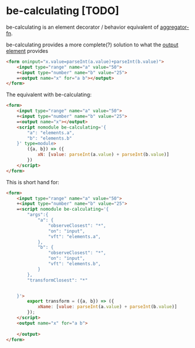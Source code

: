 # be-calculating [TODO]

be-calculating is an element decorator / behavior equivalent of [aggregator-fn](https://github.com/bahrus/aggregator-fn).

be-calculating provides a more complete(?) solution to what the [output element](https://developer.mozilla.org/en-US/docs/Web/HTML/Element/output) provides

```html
<form oninput="x.value=parseInt(a.value)+parseInt(b.value)">
    <input type="range" name="a" value="50">
    +<input type="number" name="b" value="25">
    =<output name="x" for="a b"></output>
</form>
```

The equivalent with be-calculating:

```html
<form>
    <input type="range" name="a" value="50">
    +<input type="number" name="b" value="25">
    =<output name="x"></output>
    <script nomodule be-calculating='{
        "a": "elements.a",
        "b": "elements.b"
    }' type=module>
        ({a, b}) => ({
            xN: [value: parseInt(a.value) + parseInt(b.value)]
        })
    </script>
</form>
```

This is short hand for:

```html
<form>
    <input type="range" name="a" value="50">
    +<input type="number" name="b" value="25">
    =<script nomodule be-calculating='{
        "args":{
            "a": {
                "observeClosest": "*",
                "on": "input",
                "vft": "elements.a",
            },
            "b": {
                "observeClosest": "*",
                "on": "input",
                "vft": "elements.b",
            }
        },
        "transformClosest": "*"


    }'>        
        export transform = ({a, b}) => ({
            xName: [value: parseInt(a.value) + parseInt(b.value)]
        });
    </script>
    <output name="x" for="a b">
        
    </output>
</form>
```
